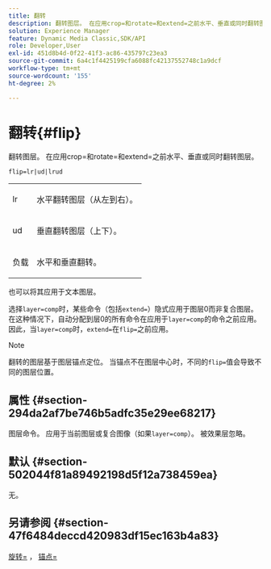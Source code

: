 ```yaml
---
title: 翻转
description: 翻转图层。 在应用crop=和rotate=和extend=之前水平、垂直或同时翻转图层。
solution: Experience Manager
feature: Dynamic Media Classic,SDK/API
role: Developer,User
exl-id: 451d8b4d-0f22-41f3-ac86-435797c23ea3
source-git-commit: 6a4c1f4425199cfa6088fc42137552748c1a9dcf
workflow-type: tm+mt
source-wordcount: '155'
ht-degree: 2%

---
```


# 翻转{#flip}

翻转图层。 在应用crop=和rotate=和extend=之前水平、垂直或同时翻转图层。

`flip=lr|ud|lrud`

<table id="simpletable_072CA0E24B7146D48AEFD70E51E849C2"> 
 <tr class="strow"> 
  <td class="stentry"> <p> <span class="codeph"> lr </span> </p> </td> 
  <td class="stentry"> <p>水平翻转图层（从左到右）。 </p> </td> 
 </tr> 
 <tr class="strow"> 
  <td class="stentry"> <p> <span class="codeph"> ud </span> </p> </td> 
  <td class="stentry"> <p>垂直翻转图层（上下）。 </p> </td> 
 </tr> 
 <tr class="strow"> 
  <td class="stentry"> <p> <span class="codeph">负载</span> </p> </td> 
  <td class="stentry"> <p>水平和垂直翻转。 </p> </td> 
 </tr> 
</table>

也可以将其应用于文本图层。

选择`layer=comp`时，某些命令（包括`extend=`）隐式应用于图层0而非复合图层。 在这种情况下，自动分配到层0的所有命令在应用于`layer=comp`的命令之前应用。 因此，当`layer=comp`时，`extend=`在`flip=`之前应用。

>[!NOTE]
>
>翻转的图层基于图层锚点定位。 当锚点不在图层中心时，不同的`flip=`值会导致不同的图层位置。

## 属性 {#section-294da2af7be746b5adfc35e29ee68217}

图层命令。 应用于当前图层或复合图像（如果`layer=comp`）。 被效果层忽略。

## 默认 {#section-502044f81a89492198d5f12a738459ea}

无。

## 另请参阅 {#section-47f6484deccd420983df15ec163b4a83}

[旋转=](../../../../../is-api/http-ref/image-serving-api-ref/c-http-protocol-reference/c-command-reference/r-rotate.md#reference-12abb086635546ec9ec2e1a793dc1096) ， [锚点=](../../../../../is-api/http-ref/image-serving-api-ref/c-http-protocol-reference/c-command-reference/r-anchor.md#reference-6661e548ab284b82828d8d94c8ddeb7c)
